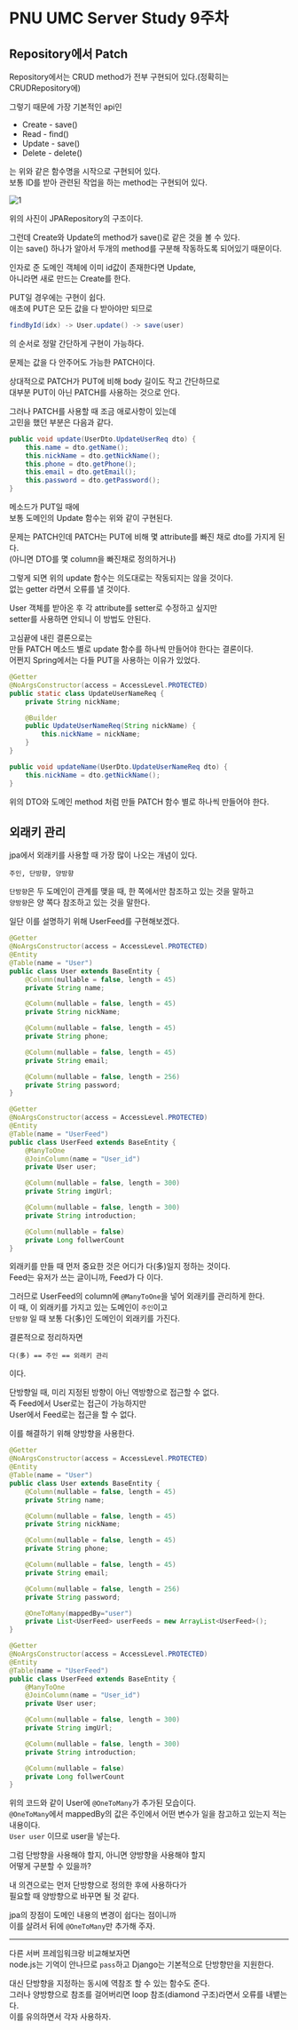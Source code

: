 # PNU UMC Server Study 9주차
## Repository에서 Patch
Repository에서는 CRUD method가 전부 구현되어 있다.(정확히는 CRUDRepository에)   

그렇기 때문에 가장 기본적인 api인   
* Create - save()
* Read - find()
* Update - save()
* Delete - delete()

는 위와 같은 함수명을 시작으로 구현되어 있다.   
보통 ID를 받아 관련된 작업을 하는 method는 구현되어 있다.   

<img src="pic/1.png" alt="1"/>    

위의 사진이 JPARepository의 구조이다.   

그런데 Create와 Update의 method가 save()로 같은 것을 볼 수 있다.   
이는 save() 하나가 알아서 두개의 method를 구분해 작동하도록 되어있기 때문이다.   

인자로 준 도메인 객체에 이미 id값이 존재한다면 Update,   
아니라면 새로 만드는 Create를 한다.   

PUT일 경우에는 구현이 쉽다.   
애초에 PUT은 모든 값을 다 받아야만 되므로   
```java
findById(idx) -> User.update() -> save(user)    
```

의 순서로 정말 간단하게 구현이 가능하다.   

문제는 값을 다 안주어도 가능한 PATCH이다.   

상대적으로 PATCH가 PUT에 비해 body 길이도 작고 간단하므로    
대부분 PUT이 아닌 PATCH를 사용하는 것으로 안다.   

그러나 PATCH를 사용할 때 조금 애로사항이 있는데   
고민을 했던 부분은 다음과 같다.   

```java
public void update(UserDto.UpdateUserReq dto) {
    this.name = dto.getName();    
    this.nickName = dto.getNickName();
    this.phone = dto.getPhone();
    this.email = dto.getEmail();
    this.password = dto.getPassword();
}
```

메소드가 PUT일 때에   
보통 도메인의 Update 함수는 위와 같이 구현된다.   

문제는 PATCH인데 PATCH는 PUT에 비해 몇 attribute를 빠진 채로 dto를 가지게 된다.   
(아니면 DTO를 몇 column을 빠진채로 정의하거나)   

그렇게 되면 위의 update 함수는 의도대로는 작동되지는 않을 것이다.   
없는 getter 라면서 오류를 낼 것이다.   

User 객체를 받아온 후 각 attribute를 setter로 수정하고 싶지만   
setter를 사용하면 안되니 이 방법도 안된다.   

고심끝에 내린 결론으로는    
만들 PATCH 메소드 별로 update 함수를 하나씩 만들어야 한다는 결론이다.  
어쩐지 Spring에서는 다들 PUT을 사용하는 이유가 있었다.   

```java
@Getter
@NoArgsConstructor(access = AccessLevel.PROTECTED)
public static class UpdateUserNameReq {
    private String nickName;

    @Builder
    public UpdateUserNameReq(String nickName) {
        this.nickName = nickName;
    }
}

public void updateName(UserDto.UpdateUserNameReq dto) {
    this.nickName = dto.getNickName();
}
```

위의 DTO와 도메인 method 처럼 만들 PATCH 함수 별로 하나씩 만들어야 한다.   

## 외래키 관리
jpa에서 외래키를 사용할 때 가장 많이 나오는 개념이 있다.

`주인, 단방향, 양방향`

`단방향`은 두 도메인이 관계를 맺을 때, 한 쪽에서만 참조하고 있는 것을 말하고   
`양방향`은 양 쪽다 참조하고 있는 것을 말한다.   

일단 이를 설명하기 위해 UserFeed를 구현해보겠다.   
```java
@Getter
@NoArgsConstructor(access = AccessLevel.PROTECTED)
@Entity
@Table(name = "User")
public class User extends BaseEntity {
    @Column(nullable = false, length = 45)
    private String name;

    @Column(nullable = false, length = 45)
    private String nickName;

    @Column(nullable = false, length = 45)
    private String phone;

    @Column(nullable = false, length = 45)
    private String email;

    @Column(nullable = false, length = 256)
    private String password;
}

@Getter
@NoArgsConstructor(access = AccessLevel.PROTECTED)
@Entity
@Table(name = "UserFeed")
public class UserFeed extends BaseEntity {
    @ManyToOne
    @JoinColumn(name = "User_id")
    private User user;

    @Column(nullable = false, length = 300)
    private String imgUrl;

    @Column(nullable = false, length = 300)
    private String introduction;

    @Column(nullable = false)
    private Long follwerCount
}
```

외래키를 만들 때 먼저 중요한 것은 어디가 다(多)일지 정하는 것이다.   
Feed는 유저가 쓰는 글이니까, Feed가 다 이다.   

그러므로 UserFeed의 column에 `@ManyToOne`을 넣어 외래키를 관리하게 한다.   
이 때, 이 외래키를 가지고 있는 도메인이 `주인`이고   
`단방향` 일 때 보통 다(多)인 도메인이 외래키를 가진다.   

결론적으로 정리하자면
```
다(多) == 주인 == 외래키 관리
```

이다.   

단방향일 때, 미리 지정된 방향이 아닌 역방향으로 접근할 수 없다.   
즉 Feed에서 User로는 접근이 가능하지만   
User에서 Feed로는 접근을 할 수 없다.   

이를 해결하기 위해 양방향을 사용한다.   
```java
@Getter
@NoArgsConstructor(access = AccessLevel.PROTECTED)
@Entity
@Table(name = "User")
public class User extends BaseEntity {
    @Column(nullable = false, length = 45)
    private String name;

    @Column(nullable = false, length = 45)
    private String nickName;

    @Column(nullable = false, length = 45)
    private String phone;

    @Column(nullable = false, length = 45)
    private String email;

    @Column(nullable = false, length = 256)
    private String password;

    @OneToMany(mappedBy="user")
    private List<UserFeed> userFeeds = new ArrayList<UserFeed>();
}

@Getter
@NoArgsConstructor(access = AccessLevel.PROTECTED)
@Entity
@Table(name = "UserFeed")
public class UserFeed extends BaseEntity {
    @ManyToOne
    @JoinColumn(name = "User_id")
    private User user;

    @Column(nullable = false, length = 300)
    private String imgUrl;

    @Column(nullable = false, length = 300)
    private String introduction;

    @Column(nullable = false)
    private Long follwerCount
}

```

위의 코드와 같이 User에 `@OneToMany`가 추가된 모습이다.   
`@OneToMany`에서 mappedBy의 값은 주인에서 어떤 변수가 일을 참고하고 있는지 적는 내용이다.   
`User user` 이므로 user을 넣는다.   

그럼 단방향을 사용해야 할지, 아니면 양방향을 사용해야 할지   
어떻게 구분할 수 있을까?   

내 의견으로는 먼저 단방향으로 정의한 후에 사용하다가   
필요할 때 양방향으로 바꾸면 될 것 같다.   

jpa의 장점이 도메인 내용의 변경이 쉽다는 점이니까   
이를 살려서 뒤에 `@OneToMany`만 추가해 주자.

---
다른 서버 프레임워크랑 비교해보자면   
node.js는 기억이 안나므로 `pass`하고
Django는 기본적으로 단방향만을 지원한다.   

대신 단방향을 지정하는 동시에 역참조 할 수 있는 함수도 준다.   
그러나 양방향으로 참조를 걸어버리면 loop 참조(diamond 구조)라면서 오류를 내뱉는다.   
이를 유의하면서 각자 사용하자.